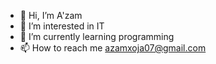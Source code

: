 - 👋 Hi, I’m A'zam
- 👀 I’m interested in IT
- 🌱 I’m currently learning programming
- 📫 How to reach me azamxoja07@gmail.com

<!---
1azamm/1azamm is a ✨ special ✨ repository because its `README.md` (this file) appears on your GitHub profile.
You can click the Preview link to take a look at your changes.
--->
